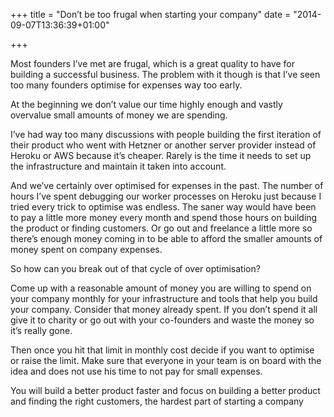 +++
title = "Don’t be too frugal when starting your company"
date = "2014-09-07T13:36:39+01:00"

+++

Most founders I’ve met are frugal, which is a great quality to have for building a successful business. The problem with it though is that I’ve seen too many founders optimise for expenses way too early.

At the beginning we don’t value our time highly enough and vastly overvalue small amounts of money we are spending.

I’ve had way too many discussions with people building the first iteration of their product who went with Hetzner or another server provider instead of Heroku or AWS because it’s cheaper. Rarely is the time it needs to set up the infrastructure and maintain it taken into account.

And we’ve certainly over optimised for expenses in the past. The number of hours I’ve spent debugging our worker processes on Heroku just because I tried every trick to optimise was endless. The saner way would have been to pay a little more money every month and spend those hours on building the product or finding customers. Or go out and freelance a little more so there’s enough money coming in to be able to afford the smaller amounts of money spent on company expenses.

So how can you break out of that cycle of over optimisation?

Come up with a reasonable amount of money you are willing to spend on your company monthly for your infrastructure and tools that help you build your company. Consider that money already spent. If you don’t spend it all give it to charity or go out with your co-founders and waste the money so it’s really gone.

Then once you hit that limit in monthly cost decide if you want to optimise or raise the limit. Make sure that everyone in your team is on board with the idea and does not use his time to not pay for small expenses.

You will build a better product faster and focus on building a better product and finding the right customers, the hardest part of starting a company
